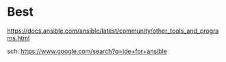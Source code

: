 # Best
https://docs.ansible.com/ansible/latest/community/other_tools_and_programs.html

sch: https://www.google.com/search?q=ide+for+ansible
